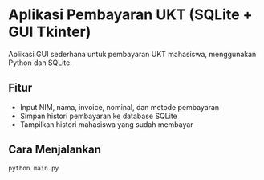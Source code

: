 # Aplikasi Pembayaran UKT (SQLite + GUI Tkinter)

Aplikasi GUI sederhana untuk pembayaran UKT mahasiswa, menggunakan Python dan SQLite.

## Fitur
- Input NIM, nama, invoice, nominal, dan metode pembayaran
- Simpan histori pembayaran ke database SQLite
- Tampilkan histori mahasiswa yang sudah membayar

## Cara Menjalankan
```bash
python main.py
```

